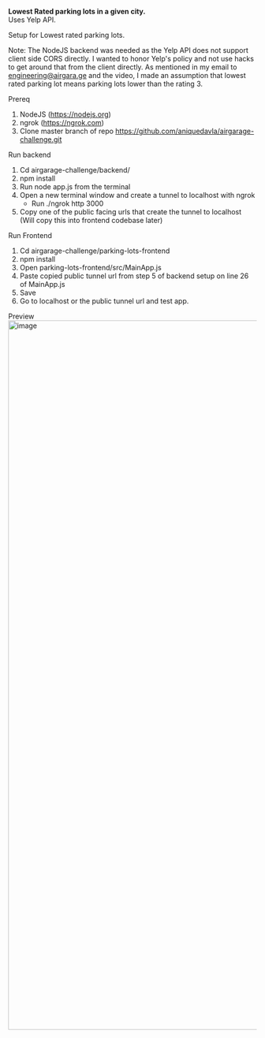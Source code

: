 <b>Lowest Rated parking lots in a given city.</b>
<br>Uses Yelp API.</br>

Setup for Lowest rated parking lots.

Note: The NodeJS backend was needed as the Yelp API does not support client side CORS directly. I wanted to honor Yelp's policy and not use hacks to get around that from the client directly. As mentioned in my email to engineering@airgara.ge and the video, I made an assumption that lowest rated parking lot means parking lots lower than the rating 3.

Prereq
1. NodeJS (https://nodejs.org)
2. ngrok (https://ngrok.com)
3. Clone master branch of repo https://github.com/aniquedavla/airgarage-challenge.git  

Run backend 
1. Cd airgarage-challenge/backend/
2. npm install 
3. Run node app.js from the terminal
4. Open a new terminal window and create a tunnel to localhost with ngrok
	- Run ./ngrok http 3000 
5. Copy one of the public facing urls that create the tunnel to localhost (Will copy this into frontend codebase later)

Run Frontend
1. Cd airgarage-challenge/parking-lots-frontend
2. npm install 
3. Open parking-lots-frontend/src/MainApp.js
4. Paste copied public tunnel url from step 5 of backend setup on line 26 of MainApp.js
5. Save 
6. Go to localhost or the public tunnel url and test app. 

Preview
<img width="1440" alt="image" src="https://user-images.githubusercontent.com/14143239/114281402-0b436180-99f3-11eb-813c-a03f55e71ffe.png">
